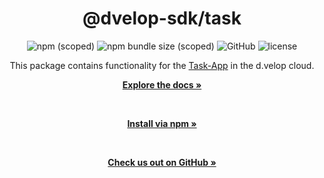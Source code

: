 <div align="center">

  <h1>@dvelop-sdk/task</h1>

  <img alt="npm (scoped)" src="https://img.shields.io/npm/v/@dvelop-sdk/task?style=for-the-badge">

  <img alt="npm bundle size (scoped)" src="https://img.shields.io/bundlephobia/min/@dvelop-sdk/task?style=for-the-badge">

  <img alt="GitHub" src="https://img.shields.io/badge/GitHub-dvelop--sdk--node-%23ff0844?logo=github&style=for-the-badge">

  <img alt="license" src="https://img.shields.io/github/license/d-velop/dvelop-sdk-node?style=for-the-badge">

  </br>

  <p>This package contains functionality for the <a href="https://developer.d-velop.de/documentation/taskapp/en">Task-App</a> in the d.velop cloud.</p>

  <a href="https://d-velop.github.io/dvelop-sdk-node/modules/task.html"><strong>Explore the docs »</strong></a>

  </br>

  <a href="https://www.npmjs.com/package/@dvelop-sdk/task"><strong>Install via npm »</strong></a>

  </br>

  <a href="https://github.com/d-velop/dvelop-sdk-node"><strong>Check us out on GitHub »</strong></a>

</div>
